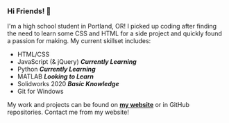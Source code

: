 ### Hi Friends! :tada:

I'm a high school student in Portland, OR! I picked up coding after finding the need to learn some CSS and HTML for a side project and quickly found a passion for making. My current skillset includes:
* HTML/CSS
* JavaScript (& jQuery) **_Currently Learning_**
* Python **_Currently Learning_**
* MATLAB **_Looking to Learn_**
* Solidworks 2020 **_Basic Knowledge_**
* Git for Windows

My work and projects can be found on [**my website**](https://marvinlin.me) or in GitHub repositories. Contact me from my website!
